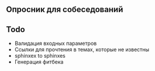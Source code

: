 ## Опросник для собеседований

## Todo
- Валидация входных параметров
- Ссылки для прочтения в темах, которые не известны
- sphinxex to sphinxes
- Генерация фитбека